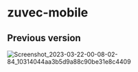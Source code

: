 # zuvec-mobile
## Previous version
![Screenshot_2023-03-22-00-08-02-84_10314044aa3b5d9a88c90be31e8c4409](https://github.com/zuvec00/zuvec-mobile/assets/131530285/4698c622-6086-49aa-a147-2ef207a46fc5)
